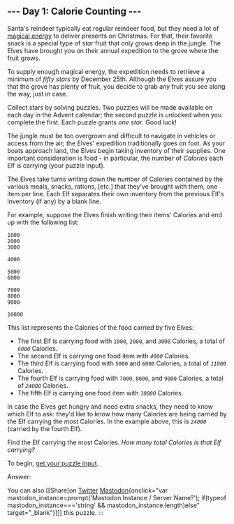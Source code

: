 ## \-\-- Day 1: Calorie Counting \-\--

Santa\'s reindeer typically eat regular reindeer food, but they need a
lot of [magical energy](/2018/day/25) to deliver presents on Christmas.
For that, their favorite snack is a special type of *star* fruit that
only grows deep in the jungle. The Elves have brought you on their
annual expedition to the grove where the fruit grows.

To supply enough magical energy, the expedition needs to retrieve a
minimum of *fifty stars* by December 25th. Although the Elves assure you
that the grove has plenty of fruit, you decide to grab any fruit you see
along the way, just in case.

Collect stars by solving puzzles. Two puzzles will be made available on
each day in the Advent calendar; the second puzzle is unlocked when you
complete the first. Each puzzle grants *one star*. Good luck!

The jungle must be too overgrown and difficult to navigate in vehicles
or access from the air; the Elves\' expedition traditionally goes on
foot. As your boats approach land, the Elves begin taking inventory of
their supplies. One important consideration is food - in particular, the
number of *Calories* each Elf is carrying (your puzzle input).

The Elves take turns writing down the number of Calories contained by
the various meals, snacks, rations,
[etc.]
that they\'ve brought with them, one item per line. Each Elf separates
their own inventory from the previous Elf\'s inventory (if any) by a
blank line.

For example, suppose the Elves finish writing their items\' Calories and
end up with the following list:

    1000
    2000
    3000

    4000

    5000
    6000

    7000
    8000
    9000

    10000

This list represents the Calories of the food carried by five Elves:

-   The first Elf is carrying food with `1000`, `2000`, and `3000`
    Calories, a total of *`6000`* Calories.
-   The second Elf is carrying one food item with *`4000`* Calories.
-   The third Elf is carrying food with `5000` and `6000` Calories, a
    total of *`11000`* Calories.
-   The fourth Elf is carrying food with `7000`, `8000`, and `9000`
    Calories, a total of *`24000`* Calories.
-   The fifth Elf is carrying one food item with *`10000`* Calories.

In case the Elves get hungry and need extra snacks, they need to know
which Elf to ask: they\'d like to know how many Calories are being
carried by the Elf carrying the *most* Calories. In the example above,
this is *`24000`* (carried by the fourth Elf).

Find the Elf carrying the most Calories. *How many total Calories is
that Elf carrying?*

To begin, [get your puzzle input](1/input).

Answer:

You can also [\[Share[on
[Twitter](https://twitter.com/intent/tweet?text=%22Calorie+Counting%22+%2D+Day+1+%2D+Advent+of+Code+2022&url=https%3A%2F%2Fadventofcode%2Ecom%2F2022%2Fday%2F1&related=ericwastl&hashtags=AdventOfCode)
[Mastodon](javascript:void(0);){onclick="var mastodon_instance=prompt('Mastodon Instance / Server Name?'); if(typeof mastodon_instance==='string' && mastodon_instance.length)else"
target="_blank"}]\]] this puzzle.
:::
